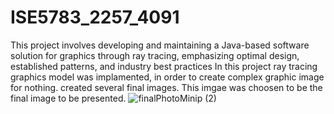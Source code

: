 # ISE5783_2257_4091
This project involves developing and maintaining a Java-based software solution for graphics through ray tracing, emphasizing optimal design, established patterns, and industry best practices
In this project ray tracing graphics model was implamented, in order to create complex graphic image for nothing. created several final images. This imgae was choosen to be the final image to be presented. 
![finalPhotoMinip (2)](https://github.com/yosef147yosef/ISE5783_2257_4091/assets/128507240/398e7777-8ecc-48c0-97f9-07c643938d29)
